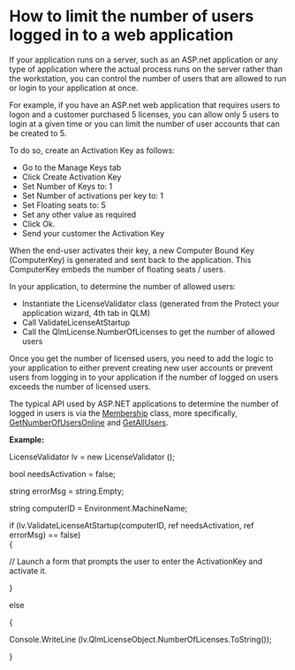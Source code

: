 # How to limit the number of users logged in to a web application

If your application runs on a server, such as an ASP.net application or any type of application where the actual process runs on the server rather than the workstation, you can control the number of users that are allowed to run or login to your application at once.

For example, if you have an ASP.net web application that requires users to logon and a customer purchased 5 licenses, you can allow only 5 users to login at a given time or you can limit the number of user accounts that can be created to 5.

To do so, create an Activation Key as follows:

* Go to the Manage Keys tab
* Click Create Activation Key
* Set Number of Keys to: 1
* Set Number of activations per key to: 1
* Set Floating seats to: 5
* Set any other value as required
* Click Ok.
* Send your customer the Activation Key

When the end-user activates their key, a new Computer Bound Key (ComputerKey) is generated and sent back to the application. This ComputerKey embeds the number of floating seats / users.

In your application, to determine the number of allowed users:

* Instantiate the LicenseValidator class (generated from the Protect your application wizard, 4th tab in QLM)
* Call ValidateLicenseAtStartup
* Call the QlmLicense.NumberOfLicenses to get the number of allowed users

&#x20;Once you get the number of licensed users, you need to add the logic to your application to either prevent creating new user accounts or prevent users from logging in to your application if the number of logged on users exceeds the number of licensed users.

The typical API used by ASP.NET applications to determine the number of logged in users is via the [Membership](https://msdn.microsoft.com/en-us/library/system.web.security.membership\(v=vs.110\).aspx) class, more specifically, [GetNumberOfUsersOnline](https://msdn.microsoft.com/en-us/library/system.web.security.membership.getnumberofusersonline\(v=vs.110\).aspx) and [GetAllUsers](https://msdn.microsoft.com/en-us/library/dy8swhya\(v=vs.110\).aspx).

**Example:**

LicenseValidator lv = new LicenseValidator ();

bool needsActivation = false;

string errorMsg = string.Empty;

string computerID = Environment.MachineName;

if (lv.ValidateLicenseAtStartup(computerID, ref needsActivation, ref errorMsg) == false)\
{

&#x20;   // Launch a form that prompts the user to enter the ActivationKey and activate it.

}

else

{

&#x20;   Console.WriteLine (lv.QlmLicenseObject.NumberOfLicenses.ToString());

}
